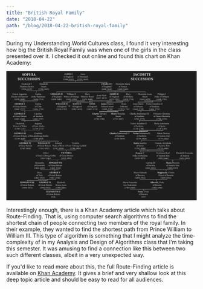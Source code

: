 ```yaml
---
title: "British Royal Family"
date: "2018-04-22"
path: "/blog/2018-04-22-british-royal-family"
---
```


During my Understanding World Cultures class, I found it very interesting how big the British Royal Family was when one of the girls in the class presented over it. I checked it out online and found this chart on Khan Academy:

![British Royal Family](../images/2018-04-22/royalfamily.png 'A family tree for the British Royal Family')

Interestingly enough, there is a Khan Academy article which talks about Route-Finding. That is, using computer search algorithms to find the shortest chain of people connecting two members of the royal family. In their example, they wanted to find the shortest path from Prince William to William III. This type of algorithm is something that I might analyze the time-complexity of in my Analysis and Design of Algorithms class that I'm taking this semester. It was amusing to find a connection like this between two such different classes, albeit in a very unexpected way.

If you'd like to read more about this, the full Route-Finding article is available on [Khan Academy](https://www.khanacademy.org/computing/computer-science/algorithms/intro-to-algorithms/a/route-finding). It gives a brief and very shallow look at this deep topic article and should be easy to read for all audiences.
